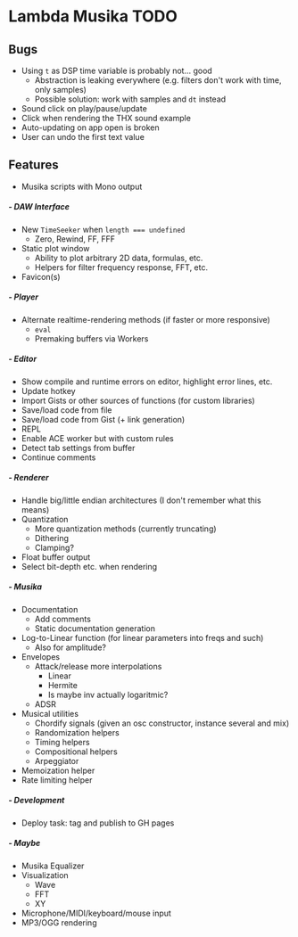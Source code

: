 # Lambda Musika TODO

## Bugs

- Using `t` as DSP time variable is probably not... good
  - Abstraction is leaking everywhere (e.g. filters don't work with time, only
    samples)
  - Possible solution: work with samples and `dt` instead
- Sound click on play/pause/update
- Click when rendering the THX sound example
- Auto-updating on app open is broken
- User can undo the first text value

## Features

- Musika scripts with Mono output

##### - DAW Interface

- New `TimeSeeker` when `length === undefined`
  - Zero, Rewind, FF, FFF
- Static plot window
  - Ability to plot arbitrary 2D data, formulas, etc.
  - Helpers for filter frequency response, FFT, etc.
- Favicon(s)

##### - Player

- Alternate realtime-rendering methods (if faster or more responsive)
  - `eval`
  - Premaking buffers via Workers

##### - Editor

- Show compile and runtime errors on editor, highlight error lines, etc.
- Update hotkey
- Import Gists or other sources of functions (for custom libraries)
- Save/load code from file
- Save/load code from Gist (+ link generation)
- REPL
- Enable ACE worker but with custom rules
- Detect tab settings from buffer
- Continue comments

##### - Renderer

- Handle big/little endian architectures (I don't remember what this means)
- Quantization
  - More quantization methods (currently truncating)
  - Dithering
  - Clamping?
- Float buffer output
- Select bit-depth etc. when rendering

##### - Musika

- Documentation
  - Add comments
  - Static documentation generation
- Log-to-Linear function (for linear parameters into freqs and such)
  - Also for amplitude?
- Envelopes
  - Attack/release more interpolations
    - Linear
    - Hermite
    - Is maybe inv actually logaritmic?
  - ADSR
- Musical utilities
  - Chordify signals (given an osc constructor, instance several and mix)
  - Randomization helpers
  - Timing helpers
  - Compositional helpers
  - Arpeggiator
- Memoization helper
- Rate limiting helper

##### - Development

- Deploy task: tag and publish to GH pages

##### - Maybe

- Musika Equalizer
- Visualization
  - Wave
  - FFT
  - XY
- Microphone/MIDI/keyboard/mouse input
- MP3/OGG rendering
